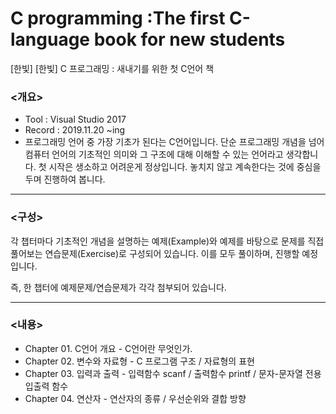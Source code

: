 # C programming :The first C-language book for new students
[한빛] [한빛] C 프로그래밍 : 새내기를 위한 첫 C언어 책

### <개요>

- Tool : Visual Studio 2017
- Record : 2019.11.20 ~ing
- 프로그래밍 언어 중 가장 기초가 된다는 C언어입니다. 단순 프로그래밍 개념을 넘어 컴퓨터 언어의 기초적인 의미와 그 구조에 대해 이해할 수 있는 언어라고 생각합니다. 첫 시작은 생소하고 어려운게 정상입니다. 놓치지 않고 계속한다는 것에 중심을 두며 진행하여 봅니다.

---

### <구성>

각 챕터마다 기초적인 개념을 설명하는 예제(Example)와 예제를 바탕으로 문제를 직접 풀어보는 연습문제(Exercise)로 구성되어 있습니다. 이를 모두 풀이하며, 진행할 예정입니다.

즉, 한 챕터에 예제문제/연습문제가 각각 첨부되어 있습니다.

---

### <내용>

- Chapter 01. C언어 개요 - C언어란 무엇인가.
- Chapter 02. 변수와 자료형 - C 프로그램 구조 / 자료형의 표현
- Chapter 03. 입력과 출력 - 입력함수 scanf / 출력함수 printf / 문자-문자열 전용 입출력 함수
- Chapter 04. 연산자 - 연산자의 종류 / 우선순위와 결합 방향
